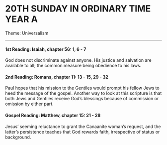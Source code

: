 # 20TH SUNDAY IN ORDINARY TIME YEAR A
Theme: Universalism

---

#### 1st Reading: Isaiah, chapter 56: 1, 6 - 7

God does not discriminate against anyone. His justice and salvation are available to all; the common measure being obedience to his laws.

#### 2nd Reading: Romans, chapter 11: 13 - 15, 29 - 32

Paul hopes that his mission to the Gentiles would prompt his fellow Jews to heed the message of the gospel. Another way to look at this scripture is that both Jews and Gentiles receive God’s blessings because of commission or omission by either part.

#### Gospel Reading: Matthew, chapter 15: 21 - 28

Jesus’ seeming reluctance to grant the Canaanite woman’s request, and the latter’s persistence teaches that God rewards faith, irrespective of status or background.